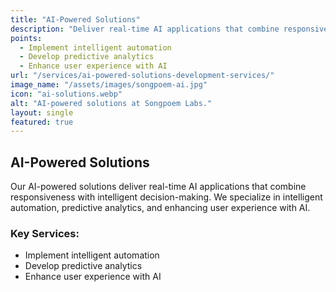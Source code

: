 ```yaml
---
title: "AI-Powered Solutions"
description: "Deliver real-time AI applications that combine responsiveness with intelligent decision-making."
points:
  - Implement intelligent automation
  - Develop predictive analytics
  - Enhance user experience with AI
url: "/services/ai-powered-solutions-development-services/"
image_name: "/assets/images/songpoem-ai.jpg"
icon: "ai-solutions.webp"
alt: "AI-powered solutions at Songpoem Labs."
layout: single
featured: true
---
```

## AI-Powered Solutions

Our AI-powered solutions deliver real-time AI applications that combine responsiveness with intelligent decision-making. We specialize in intelligent automation, predictive analytics, and enhancing user experience with AI.

### Key Services:
- Implement intelligent automation
- Develop predictive analytics
- Enhance user experience with AI
